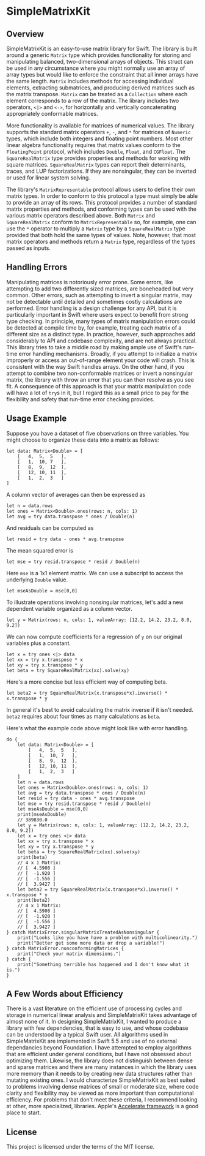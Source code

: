 # SimpleMatrixKit

## Overview

SimpleMatrixKit is an easy-to-use matrix library for Swift.  The library is built around a generic `Matrix` type which provides functionality for storing and manipulating balanced, two-dimensional arrays of objects.  This struct can be used in any circumstance where you might normally use an array of array types but would like to enforce the constraint that all inner arrays have the same length.  `Matrix` includes methods for accessing individual elements,  extracting submatrices, and producing derived matrices such as the matrix transpose.  `Matrix` can be treated as a `Collection`  where each element corresponds to a row of the matrix. The library includes two operators, `<|>` and `<->`, for horizontally and vertically concatenating appropriately conformable matrices.

More functionality is available for matrices of numerical values.  The library supports the standard matrix operators `+`, `-`, and `*` for matrices of `Numeric` types, which include both integers and floating point numbers. Most other linear algebra functionality requires that matrix values conform to the `FloatingPoint` protocol, which includes `Double`, `Float`, and `CGFloat`.  The `SquareRealMatrix` type provides properties and methods for working with square matrices. `SquareRealMatrix` types can report their determinants, traces, and LUP factorizations.  If they are nonsingular, they can be inverted or used for linear system solving. 

The library's `MatrixRepresentable` protocol allows users to define their own matrix types.  In order to conform
to this protocol a type must simply be able to provide an array of its rows.  This protocol provides a number of standard matrix properties and methods, and conforming types can be used with the various matrix operators described above. Both `Matrix` and `SquareRealMatrix` conform to `MatrixRepresentable` so, for example, one can use the `*` operator to multiply a `Matrix` type by a `SquareRealMatrix` type provided that both hold the same types of values. Note, however, that most matrix operators and methods return a `Matrix` type, regardless of the types passed as inputs.   

## Handling Errors

Manipulating matrices is notoriously error prone.  Some errors, like attempting to add two differently sized matrices, are boneheaded but very common.  Other errors, such as attempting to invert a singular matrix, may not be detectable until detailed and sometimes costly calculations are performed.  Error handling is a design challenge for any API, but it is particularly important in Swift where users expect to benefit from strong type checking.  In principle, many types of matrix manipulation errors could be detected at compile time by, for example, treating each matrix of a different size as a distinct type.  In practice, however, such approaches add considerably to API and codebase complexity, and are not always practical.  This library tries to take a middle road by making ample use of Swift's run-time error handling mechanisms. Broadly, if you attempt to initialize a matrix improperly or access an out-of-range element your code will crash. This is consistent with the way Swift handles arrays.  On the other hand, if you attempt to combine two non-conformable matrices or invert a nonsingular matrix, the library with throw an error that you can then resolve as you see fit. A consequence of this approach is that your matrix manipulation code will have a lot of `try`s in it, but I regard this as a small price to pay for the flexibility and safety that run-time error checking provides.

## Usage Example

Suppose you have a dataset of five observations on three variables.  You might choose to organize these data into a matrix as follows:
```
let data: Matrix<Double> = [ 
    [   4,  5,  5   ],
    [   1,  10, 7   ],
    [   8,  9,  12  ],
    [   12, 10, 11  ],
    [   1,  2,  3   ]
]
```
A column vector of averages can then be expressed as
```
let n = data.rows
let ones = Matrix<Double>.ones(rows: n, cols: 1)
let avg = try data.transpose * ones / Double(n)
```
And residuals can be computed as
```
let resid = try data - ones * avg.transpose
```
The mean squared error is
```
let mse = try resid.transpose * resid / Double(n)
```
Here `mse` is a 1x1 element matrix.  We can use a subscript to access the underlying `Double` value.
```
let mseAsDouble = mse[0,0]
```

To illustrate operations involving nonsingular matrices, let's add a new dependent variable organized as a column vector.
```
let y = Matrix(rows: n, cols: 1, valueArray: [12.2, 14.2, 23.2, 8.0, 9.2])
```
We can now compute coefficients for a regression of `y` on our original variables plus a constant.
```
let x = try ones <|> data
let xx = try x.transpose * x
let xy = try x.transpose * y
let beta = try SquareRealMatrix(xx).solve(xy)
```
Here's a more concise but less efficient way of computing beta.
```
let beta2 = try SquareRealMatrix(x.transpose*x).inverse() * x.transpose * y
```
In general it's best to avoid calculating the matrix inverse if it isn't needed.  ``beta2`` requires about four times as many calculations as ``beta``.

Here's what the example code above might look like with error handling.
```
do {
    let data: Matrix<Double> = [
        [   4,  5,  5   ],
        [   1,  10, 7   ],
        [   8,  9,  12  ],
        [   12, 10, 11  ],
        [   1,  2,  3   ]
    ]
    let n = data.rows
    let ones = Matrix<Double>.ones(rows: n, cols: 1)
    let avg = try data.transpose * ones / Double(n)
    let resid = try data - ones * avg.transpose
    let mse = try resid.transpose * resid / Double(n)
    let mseAsDouble = mse[0,0]
    print(mseAsDouble)
    // 389830.0
    let y = Matrix(rows: n, cols: 1, valueArray: [12.2, 14.2, 23.2, 8.0, 9.2])
    let x = try ones <|> data
    let xx = try x.transpose * x
    let xy = try x.transpose * y
    let beta = try SquareRealMatrix(xx).solve(xy)
    print(beta)
    // 4 x 1 Matrix:
    // [  4.5908 ]
    // [  -1.920 ]
    // [  -1.556 ]
    // [  3.9427 ]
    let beta2 = try SquareRealMatrix(x.transpose*x).inverse() * x.transpose * y
    print(beta2)
    // 4 x 1 Matrix:
    // [  4.5908 ]
    // [  -1.920 ]
    // [  -1.556 ]
    // [  3.9427 ]    
} catch MatrixError.singularMatrixTreatedAsNonsingular {
    print("Looks like you have have a problem with multicolinearity.")
    print("Better get some more data or drop a variable!")
} catch MatrixError.nonconformingMatrices {
    print("Check your matrix dimensions.")
} catch {
    print("Something terrible has happened and I don't know what it is.")
}
```

## A Few Words about Efficiency

There is a vast literature on the efficient use of processing cycles and storage in numerical linear analysis and SimpleMatrixKit takes advantage of almost none of it.  In designing SimpleMatrixKit, I wanted to produce a library with few dependencies, that is easy to use, and whose codebase can be understood by a typical Swift user.  All algorithms used in SimpleMatrixKit are implemented in Swift 5.5 and use of no external dependancies beyond Foundation.  I have attempted to employ algorithms that are efficient under general conditions, but I have not obsessed about optimizing them.  Likewise, the library does not distinguish between dense and sparse matrices and there are many instances in which the library uses more memory than it needs to by creating new data structures rather than mutating existing ones.  I would characterize SimpleMatrixKit as best suited to problems involving dense matrices of small or moderate size, where code clarity and flexibility may be viewed as more important than computational efficiency. For problems that don't meet these criteria, I recommend looking at other, more specialized, libraries.  Apple's [Accelerate framework](https://developer.apple.com/documentation/accelerate) is a good place to start.

## License

This project is licensed under the terms of the MIT license.

